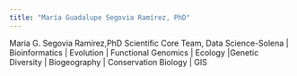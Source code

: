 ```yaml
---
title: "María Guadalupe Segovia Ramírez, PhD"
---
```


Maria G. Segovia Ramírez,PhD
Scientific Core Team, Data Science-Solena | Bioinformatics | Evolution | Functional Genomics | Ecology |Genetic Diversity | Biogeography | Conservation Biology | GIS